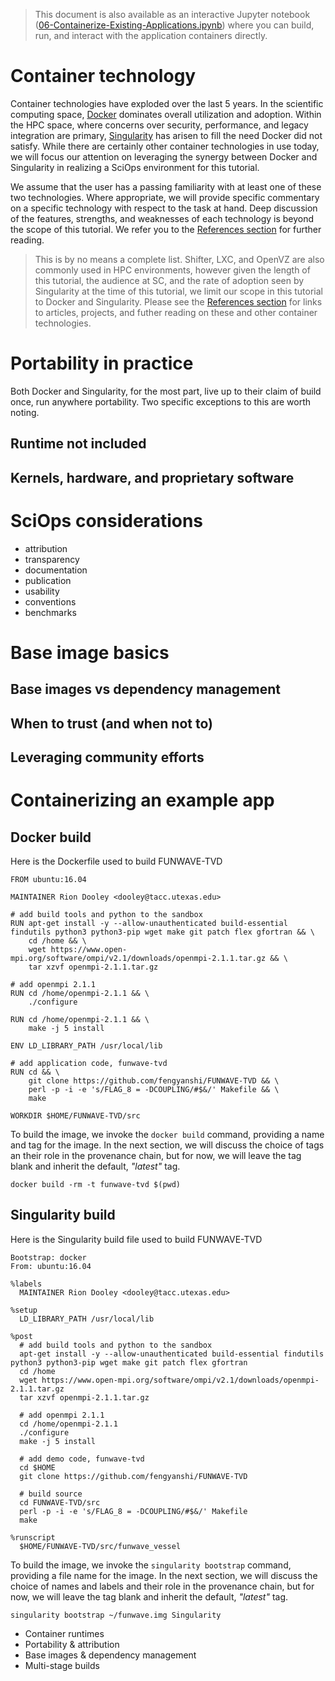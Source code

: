 > This document is also available as an interactive Jupyter notebook ([06-Containerize-Existing-Applications.ipynb](content/notebooks/06-Containerize-Existing-Applications.ipynb)) where you can build, run, and interact with the application containers directly.  

# Container technology
Container technologies have exploded over the last 5 years. In the scientific computing space, [Docker](https://docker.com) dominates overall utilization and adoption. Within the HPC space, where concerns over security, performance, and legacy integration are primary, [Singularity](http://singularity.lbl.gov/) has arisen to fill the need Docker did not satisfy. While there are certainly other container technologies in use today, we will focus our attention on leveraging the synergy between Docker and Singularity in realizing a SciOps environment for this tutorial.

We assume that the user has a passing familiarity with at least one of these two technologies. Where appropriate, we will provide specific commentary on a specific technology with respect to the task at hand. Deep discussion of the features, strengths, and weaknesses of each technology is beyond the scope of this tutorial. We refer you to the [References section](99-References.md#Container-technologies) for further reading.

> This is by no means a complete list. Shifter, LXC, and OpenVZ are also commonly used in HPC environments, however given the length of this tutorial, the audience at SC, and the rate of adoption seen by Singularity at the time of this tutorial, we limit our scope in this tutorial to Docker and Singularity. Please see the [References section](99-References.md#Container-technologies) for links to articles, projects, and futher reading on these and other container technologies.  


# Portability in practice
Both Docker and Singularity, for the most part, live up to their claim of build once, run anywhere portability. Two specific exceptions to this are worth noting.

## Runtime not included

## Kernels, hardware, and proprietary software

# SciOps considerations

* attribution
* transparency
* documentation
* publication
* usability
* conventions
* benchmarks

# Base image basics

## Base images vs dependency management

## When to trust (and when not to)

## Leveraging community efforts

# Containerizing an example app


## Docker build

Here is the Dockerfile used to build FUNWAVE-TVD  

```
FROM ubuntu:16.04

MAINTAINER Rion Dooley <dooley@tacc.utexas.edu>

# add build tools and python to the sandbox
RUN apt-get install -y --allow-unauthenticated build-essential findutils python3 python3-pip wget make git patch flex gfortran && \
    cd /home && \
    wget https://www.open-mpi.org/software/ompi/v2.1/downloads/openmpi-2.1.1.tar.gz && \
    tar xzvf openmpi-2.1.1.tar.gz

# add openmpi 2.1.1
RUN cd /home/openmpi-2.1.1 && \
    ./configure

RUN cd /home/openmpi-2.1.1 && \
    make -j 5 install

ENV LD_LIBRARY_PATH /usr/local/lib

# add application code, funwave-tvd
RUN cd && \
    git clone https://github.com/fengyanshi/FUNWAVE-TVD && \
    perl -p -i -e 's/FLAG_8 = -DCOUPLING/#$&/' Makefile && \
    make

WORKDIR $HOME/FUNWAVE-TVD/src

```

To build the image, we invoke the `docker build` command, providing a name and tag for the image. In the next section, we will discuss the choice of tags an their role in the provenance chain, but for now, we will leave the tag blank and inherit the default, *"latest"* tag.  

```
docker build -rm -t funwave-tvd $(pwd)
```  



## Singularity build

Here is the Singularity build file used to build FUNWAVE-TVD  

```
Bootstrap: docker
From: ubuntu:16.04

%labels
  MAINTAINER Rion Dooley <dooley@tacc.utexas.edu>

%setup
  LD_LIBRARY_PATH /usr/local/lib

%post
  # add build tools and python to the sandbox
  apt-get install -y --allow-unauthenticated build-essential findutils python3 python3-pip wget make git patch flex gfortran
  cd /home
  wget https://www.open-mpi.org/software/ompi/v2.1/downloads/openmpi-2.1.1.tar.gz
  tar xzvf openmpi-2.1.1.tar.gz

  # add openmpi 2.1.1
  cd /home/openmpi-2.1.1
  ./configure
  make -j 5 install

  # add demo code, funwave-tvd
  cd $HOME
  git clone https://github.com/fengyanshi/FUNWAVE-TVD

  # build source
  cd FUNWAVE-TVD/src
  perl -p -i -e 's/FLAG_8 = -DCOUPLING/#$&/' Makefile
  make

%runscript
  $HOME/FUNWAVE-TVD/src/funwave_vessel
```

To build the image, we invoke the `singularity bootstrap` command, providing a file name for the image. In the next section, we will discuss the choice of names and labels and their role in the provenance chain, but for now, we will leave the tag blank and inherit the default, *"latest"* tag.  

```
singularity bootstrap ~/funwave.img Singularity
```  

* Container runtimes
* Portability & attribution
* Base images & dependency management
* Multi-stage builds
